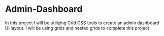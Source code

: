 # Admin-Dashboard

In this project I will be utilizing Grid CSS tools to create an admin dashboard UI layout. I will be using grids and nested grids to complete this project

